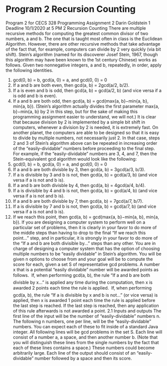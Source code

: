 # Program 2 Recursion Counting
 Program 2 for CECS 328
Programming Assignment 2
Darin Goldstein
1 Deadline
10/1/2020 at 5 PM
2 Recursion Counting
There are multiple recursive methods for computing the greatest common divisor
of two numbers, a and b. The one that is taught most often in class is the
Euclidean Algorithm. However, there are other recursive methods that take
advantage of the fact that, for example, computers can divide by 2 very quickly
(via bit shift). Stein’s algorithm (named for its discoverer Josef Stein, 1967,
though this algorithm may have been known to the 1st century Chinese) works
as follows.
Given two nonnegative integers, a and b, repeatedly, in order, apply the
following identities.
1. gcd(0, b) = b, gcd(a, 0) = a, and gcd(0, 0) = 0
2. If a and b are both even, then gcd(a, b) = 2gcd(a/2, b/2).
3. If a is even and b is odd, then gcd(a, b) = gcd(a/2, b) (and vice versa if a
is odd and b is even).
4. If a and b are both odd, then gcd(a, b) = gcd(max{a, b}−min{a, b}, min{a, b}).
(Stein’s algorithm actually divides the first parameter max{a, b}−min{a, b}
by 2 in this step, but for the sake of making this programming assignment
easier to understand, we will not.)
It is clear that because division by 2 is implemented by a simple bit shift in
computers, whenever a division by 2 is needed, it is extremely fast.
On another planet, the computers are able to be designed so that it is easy
to divide by multiple numbers, not necessarily just 2. In that case, steps 2
and 3 of Stein’s algorithm above can be repeated in increasing order of the
“easily-dividable” numbers before proceeding to the final step. For example, if
the “easily-dividable” numbers are 3, 4, and 7, then the Stein-equivalent gcd
algorithm would look like the following:
1. gcd(0, b) = b, gcd(a, 0) = a, and gcd(0, 0) = 0
2. If a and b are both divisble by 3, then gcd(a, b) = 3gcd(a/3, b/3).
3. If a is divisible by 3 and b is not, then gcd(a, b) = gcd(a/3, b) (and vice
versa if a is not and b is).
4. If a and b are both divisble by 4, then gcd(a, b) = 4gcd(a/4, b/4).
5. If a is divisible by 4 and b is not, then gcd(a, b) = gcd(a/4, b) (and vice
versa if a is not and b is).
6. If a and b are both divisble by 7, then gcd(a, b) = 7gcd(a/7, b/7).
7. If a is divisible by 7 and b is not, then gcd(a, b) = gcd(a/7, b) (and vice
versa if a is not and b is).
8. If we reach this point, then gcd(a, b) = gcd(max{a, b}−min{a, b}, min{a, b}).
If you are designing a computer system to perform well on a particular set
of problems, then it is clearly in your favor to do more of the middle steps than
having to drop to the final “If we reach this point...” step, and in particular, it
is strongly in your favor to do more of the “If a and b are both divisible by...”
steps than any other.
You are in charge of designing a computer system that has the option of
choosing multiple numbers to be “easily dividable” in Stein’s algorithm. You
will be given n options to choose from and your goal will be to compute the
score for each, given a set S of representative gcd problems. A number x that
is a potential “easily dividable” number will be awarded points as follows.
 If, when performing gcd(a, b), the rule “If a and b are both divisble by
x...” is applied any time during the computation, then x is awarded 2
points each time the rule is applied.
 If, when performing gcd(a, b), the rule “If a is divisible by x and b is not...”
(or vice versa) is applied, then x is awarded 1 point each time the rule is
applied before the last step is reached. If the last step is reached, then any
application of this rule afterwards is not awarded a point.
2.1 Inputs and outputs
The first line of the input will be the number of “easily-dividable” numbers n.
The following n numbers, one per line, will be the “easily-dividable” numbers. You can expect each of these to fit inside of a standard Java integer.
All following lines will be gcd problems in the set S. Each line will consist of
a number a, a space, and then another number b. (Note that you will distinguish
these lines from the single numbers by the fact that each of these lines contains
a space.) These numbers could become arbitrarily large.
Each line of the output should consist of an “easily-dividable” number followed by a space and then its score.
